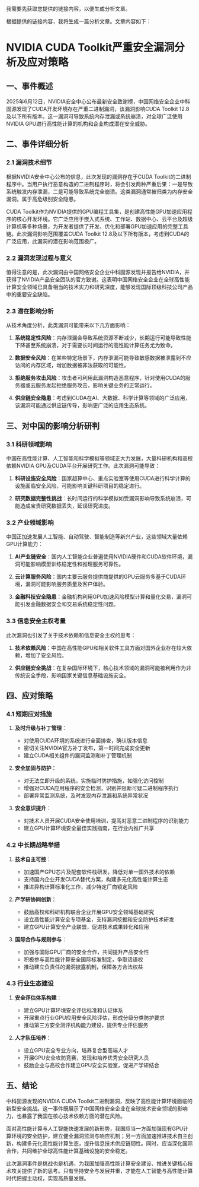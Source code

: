  我需要先获取您提供的链接内容，以便生成分析文章。

根据提供的链接内容，我将生成一篇分析文章。文章内容如下：

# NVIDIA CUDA Toolkit严重安全漏洞分析及应对策略

## 一、事件概述

2025年6月12日，NVIDIA安全中心公布最新安全致谢榜，中国网络安全企业中科固源发现了CUDA开发环境存在严重二进制漏洞，该漏洞影响CUDA Toolkit 12.8及以下所有版本。这一漏洞可导致系统内存泄漏或系统崩溃，对全球广泛使用NVIDIA GPU进行高性能计算的机构和企业构成潜在安全威胁。

## 二、事件详细分析

### 2.1 漏洞技术细节

根据NVIDIA安全中心公布的信息，此次发现的漏洞存在于CUDA Toolkit的二进制程序中。当用户执行恶意构造的二进制程序时，将会引发两种严重后果：一是导致系统触发内存泄漏，二是可能导致系统完全崩溃。这类漏洞通常被归类为内存安全漏洞，属于高危级别安全隐患。

CUDA Toolkit作为NVIDIA提供的GPU编程工具集，是创建高性能GPU加速应用程序的核心开发环境。它广泛应用于嵌入式系统、工作站、数据中心、云平台及超级计算机等多种场景，为开发者提供了开发、优化和部署GPU加速应用的完整工具链。此次漏洞影响范围覆盖CUDA Toolkit 12.8及以下所有版本，考虑到CUDA的广泛应用，此漏洞的潜在影响范围极广。

### 2.2 漏洞发现过程与意义

值得注意的是，此次漏洞由中国网络安全企业中科固源发现并报告给NVIDIA，并获得了NVIDIA产品安全团队的官方致谢。这表明中国网络安全企业在全球高性能计算安全领域已具备相当的技术实力和研究深度，能够发现国际顶级科技公司产品中的重要安全缺陷。

### 2.3 潜在影响分析

从技术角度分析，此类漏洞可能带来以下几方面影响：

1. **系统稳定性风险**：内存泄漏会导致系统资源不断减少，长期运行可能导致性能下降甚至系统崩溃，对于需要长时间运行的高性能计算任务尤为致命。

2. **数据安全风险**：在某些特定场景下，内存泄漏可能导致敏感数据被泄露到不应访问的内存区域，增加数据被非法获取的可能性。

3. **拒绝服务攻击风险**：攻击者可利用此漏洞构造恶意程序，针对使用CUDA的服务器或云服务发起拒绝服务攻击，影响关键业务的正常运行。

4. **供应链安全隐患**：考虑到CUDA在AI、大数据、科学计算等领域的广泛应用，该漏洞可能通过供应链传导，影响更广泛的应用生态系统。

## 三、对中国的影响分析研判

### 3.1 科研领域影响

中国在高性能计算、人工智能和科学模拟等领域正大力发展，大量科研机构和高校依赖NVIDIA GPU及CUDA平台开展研究工作。此次漏洞可能导致：

1. **科研设施安全风险**：国家超算中心、重点实验室等使用CUDA进行科学计算的设施面临安全风险，可能影响关键科研项目的稳定进行。

2. **研究数据完整性挑战**：长时间运行的科学模拟如受漏洞影响导致系统崩溃，可能造成宝贵研究数据丢失，延误研究进度。

### 3.2 产业领域影响

中国正加速发展人工智能、自动驾驶、智能制造等新兴产业，这些领域大量依赖GPU计算能力：

1. **AI产业链安全**：国内人工智能企业普遍使用NVIDIA硬件和CUDA软件环境，漏洞可能影响模型训练稳定性和推理服务可靠性。

2. **云计算服务风险**：国内主要云服务提供商提供的GPU云服务多基于CUDA环境，漏洞可能影响服务质量及客户体验。

3. **金融科技安全隐患**：金融机构利用GPU加速风险模型计算和量化交易，漏洞可能引发金融数据安全和交易系统稳定性问题。

### 3.3 信息安全主权考量

此次漏洞也引发了关于技术依赖和信息安全主权的思考：

1. **技术依赖风险**：中国在高性能GPU和相关软件工具方面对国外企业存在较大依赖，增加了安全风险。

2. **供应链安全挑战**：在复杂国际环境下，核心技术领域的漏洞可能被利用作为非传统安全手段，影响国家关键信息基础设施安全。

## 四、应对策略

### 4.1 短期应对措施

1. **及时升级与补丁管理**：
   - 对使用CUDA环境的系统进行全面排查，确认版本信息
   - 密切关注NVIDIA官方补丁发布，第一时间完成安全更新
   - 建立CUDA相关组件的漏洞监测和补丁管理机制

2. **安全加固与防护**：
   - 对无法立即升级的系统，实施临时防护措施，如强化访问控制
   - 增强对CUDA应用程序的安全检测，识别并阻断可疑二进制程序执行
   - 部署异常监测系统，及时发现内存泄漏和系统异常状况

3. **安全意识提升**：
   - 对技术人员开展CUDA安全使用培训，提高对恶意二进制程序的识别能力
   - 建立GPU计算环境安全最佳实践指南，在行业内推广共享

### 4.2 中长期战略举措

1. **技术自主可控**：
   - 加速国产GPU芯片及配套软件栈研发，降低对单一国外技术的依赖
   - 支持国内企业开发CUDA替代方案，构建多元化高性能计算生态
   - 推进异构计算标准化工作，减少特定厂商锁定风险

2. **产学研协同创新**：
   - 鼓励高校和科研机构联合企业开展GPU安全领域基础研究
   - 设立高性能计算安全专项基金，支持漏洞挖掘和安全防护技术研发
   - 建立GPU计算安全产业联盟，促进技术成果转化和应用

3. **国际合作与规则参与**：
   - 加强与国际GPU厂商的安全合作，共同提升产品安全性
   - 积极参与高性能计算安全国际标准制定，争取话语权
   - 推动建立负责任的漏洞披露机制，保障各方合法权益

### 4.3 行业生态建设

1. **安全评估体系构建**：
   - 建立GPU计算环境安全评估标准和认证体系
   - 开展重点行业GPU应用安全风险评估，形成分级分类防护要求
   - 推动第三方安全测评机构能力建设，提供专业评估服务

2. **人才队伍培养**：
   - 设立GPU安全专业方向，培养复合型高端人才
   - 开展GPU安全攻防竞赛，发现和培养优秀安全研究人员
   - 鼓励企业与高校合作建立GPU安全实验室，促进产学研结合

## 五、结论

中科固源发现的NVIDIA CUDA Toolkit二进制漏洞，反映了高性能计算环境面临的新型安全挑战。这一事件既展示了中国网络安全企业在全球技术安全领域的影响力，也暴露了我国在核心技术依赖方面的潜在风险。

面对高性能计算与人工智能快速发展的新形势，我国应当一方面加强现有GPU计算环境的安全防护，建立健全漏洞监测与响应机制；另一方面加速推进技术自主创新，构建多元化高性能计算生态，提升信息技术供应链韧性。同时，应当深化国际合作，共同维护全球高性能计算基础设施的安全稳定。

此次漏洞事件是挑战也是机遇，为我国加强高性能计算安全建设、推进关键核心技术攻关提供了新的思考。只有坚持安全与发展并重，才能在人工智能与高性能计算时代把握主动权，实现高质量发展。